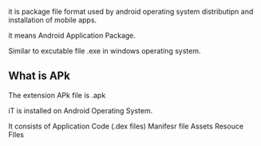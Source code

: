 
it is package file format used by android operating system distributipn and installation of mobile apps.

it means Android Application Package.

Similar to excutable file .exe in windows operating system.

## What is APk

The extension APk file is .apk

iT is installed on Android Operating System.

It consists of 
		Application Code (.dex files)
		Manifesr file
		Assets
		Resouce FIles


